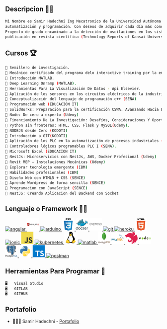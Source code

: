 

## Descripcion 🧑‍💼
```bash
Mi Nombre es Samir Hadechni Ing Mecatronico de la Universidad Autónoma del Caribe, enfocado el área de sistema de control,
automatización y programación. Con deseos de adquirir cada día más conocimiento en el área investigativa y productiva. 
Proyecto de grado encaminado a la detección de oscilaciones en los sistemas de control con registro de software y 
publicación en revista científica (Technology Reports of Kansai University).
```

## Cursos 🏆
```bash
📍 Semillero de investigación.
📍 Mecánico certificado del programa delo interactive training por la empresa Dismacor S.A.S.
📍 Introducción MATLAB.
📍 Deep Learning Onramp (MATLAB).
📍 Herramientas Para La Visualización De Datos - Api Elsevier.
📍 Aplicación de los sensores en los circuitos eléctricos de la industria (SENA).
📍 Conceptualización del lenguaje de programación c++ (SENA)
📍 Programación web (EDUCACION IT)
📍 SolidWorks: Preparación para la certificación CSWA. Avanzando Hacia La Ciencia Abierta: Una Perspectiva Desde La Empresa De Información Científica (Elsevier). Scopus Para Editores
📍 Node: De cero a experto (Udemy)
📍 Financiamiento De La Investigación: Desafíos, Consideraciones Y Oportunidades (Elsevier).
📍 Python sin fronteras: HTML, CSS, Flask y MySQL(Udemy).
📍 NODEJS desde Cero (KODOTI)
📍 Introducción a GIT(KODOTI)
📍 Aplicación de los PLC en la automatización de procesos industriales (SENA).
📍 Controladores lógicos programables PLC I (SENA).
📍 Microsoft Excel (EDUCACION IT)
📍 NestJs: Microservicios con NestJs, AWS, Docker Profesional (Udemy)
📍 Revit MEP – Instalaciones Mecánicas (Udemy)
📍 Explorar tecnología emergente (IBM)
📍 Habilidades profesionales (IBM)
📍 Diseño Web con HTML5 + CSS (SENCE)
📍 Aprende Wordpress de forma sencilla (SENCE)
📍 Programacion con JavaScript (SENCE)
📍 NestJS: Creando Aplicacion del Backend con Socket

```

## Lenguaje o Framework 👨‍💻	

 <a href="https://angular.io" target="_blank" rel="noreferrer"> <img src="https://angular.io/assets/images/logos/angular/angular.svg" alt="angular" width="40" height="40"/> </a> <a href="https://angular.io" target="_blank" rel="noreferrer"> <img src="https://raw.githubusercontent.com/devicons/devicon/master/icons/angularjs/angularjs-original-wordmark.svg" alt="angularjs" width="40" height="40"/> </a> <a href="https://www.arduino.cc/" target="_blank" rel="noreferrer"> <img src="https://cdn.worldvectorlogo.com/logos/arduino-1.svg" alt="arduino" width="40" height="40"/> </a> <a href="https://www.w3schools.com/css/" target="_blank" rel="noreferrer"> <img src="https://raw.githubusercontent.com/devicons/devicon/master/icons/css3/css3-original-wordmark.svg" alt="css3" width="40" height="40"/> </a> <a href="https://www.docker.com/" target="_blank" rel="noreferrer"> <img src="https://raw.githubusercontent.com/devicons/devicon/master/icons/docker/docker-original-wordmark.svg" alt="docker" width="40" height="40"/> </a> <a href="https://expressjs.com" target="_blank" rel="noreferrer"> <img src="https://raw.githubusercontent.com/devicons/devicon/master/icons/express/express-original-wordmark.svg" alt="express" width="40" height="40"/> </a> <a href="https://git-scm.com/" target="_blank" rel="noreferrer"> <img src="https://www.vectorlogo.zone/logos/git-scm/git-scm-icon.svg" alt="git" width="40" height="40"/> </a> <a href="https://heroku.com" target="_blank" rel="noreferrer"> <img src="https://www.vectorlogo.zone/logos/heroku/heroku-icon.svg" alt="heroku" width="40" height="40"/> </a> <a href="https://www.w3.org/html/" target="_blank" rel="noreferrer"> <img src="https://raw.githubusercontent.com/devicons/devicon/master/icons/html5/html5-original-wordmark.svg" alt="html5" width="40" height="40"/> </a> <a href="https://ionicframework.com" target="_blank" rel="noreferrer"> <img src="https://upload.wikimedia.org/wikipedia/commons/d/d1/Ionic_Logo.svg" alt="ionic" width="40" height="40"/> </a> <a href="https://developer.mozilla.org/en-US/docs/Web/JavaScript" target="_blank" rel="noreferrer"> <img src="https://raw.githubusercontent.com/devicons/devicon/master/icons/javascript/javascript-original.svg" alt="javascript" width="40" height="40"/> </a> <a href="https://kubernetes.io" target="_blank" rel="noreferrer"> <img src="https://www.vectorlogo.zone/logos/kubernetes/kubernetes-icon.svg" alt="kubernetes" width="40" height="40"/> </a> <a href="https://www.linux.org/" target="_blank" rel="noreferrer"> <img src="https://raw.githubusercontent.com/devicons/devicon/master/icons/linux/linux-original.svg" alt="linux" width="40" height="40"/> </a> <a href="https://www.mathworks.com/" target="_blank" rel="noreferrer"> <img src="https://upload.wikimedia.org/wikipedia/commons/2/21/Matlab_Logo.png" alt="matlab" width="40" height="40"/> </a> <a href="https://www.mongodb.com/" target="_blank" rel="noreferrer"> <img src="https://raw.githubusercontent.com/devicons/devicon/master/icons/mongodb/mongodb-original-wordmark.svg" alt="mongodb" width="40" height="40"/> </a> <a href="https://www.mysql.com/" target="_blank" rel="noreferrer"> <img src="https://raw.githubusercontent.com/devicons/devicon/master/icons/mysql/mysql-original-wordmark.svg" alt="mysql" width="40" height="40"/> </a> <a href="https://nestjs.com/" target="_blank" rel="noreferrer"> <img src="https://raw.githubusercontent.com/devicons/devicon/master/icons/nestjs/nestjs-plain.svg" alt="nestjs" width="40" height="40"/> </a> <a href="https://nodejs.org" target="_blank" rel="noreferrer"> <img src="https://raw.githubusercontent.com/devicons/devicon/master/icons/nodejs/nodejs-original-wordmark.svg" alt="nodejs" width="40" height="40"/> </a> <a href="https://www.postgresql.org" target="_blank" rel="noreferrer"> <img src="https://raw.githubusercontent.com/devicons/devicon/master/icons/postgresql/postgresql-original-wordmark.svg" alt="postgresql" width="40" height="40"/> </a> <a href="https://www.python.org" target="_blank" rel="noreferrer"> <img src="https://raw.githubusercontent.com/devicons/devicon/master/icons/python/python-original.svg" alt="python" width="40" height="40"/> </a> <a href="https://www.typescriptlang.org/" target="_blank" rel="noreferrer"> <img src="https://raw.githubusercontent.com/devicons/devicon/master/icons/typescript/typescript-original.svg" alt="typescript" width="40" height="40"/> </a> <a href="https://postman.com" target="_blank" rel="noreferrer"> <img src="https://www.vectorlogo.zone/logos/getpostman/getpostman-icon.svg" alt="postman" width="40" height="40"/> </a></p>


## Herramientas Para Programar 🦾

```bash
🖥️	 Visual Studio
🖥️	 GITLAB
🖥️	 GITHUB
```


## Portafolio

-  🧑🏻‍💻 Samir Hadechni - [Portafolio](https://samirjhb.github.io/PortaFolio.github.io/)











